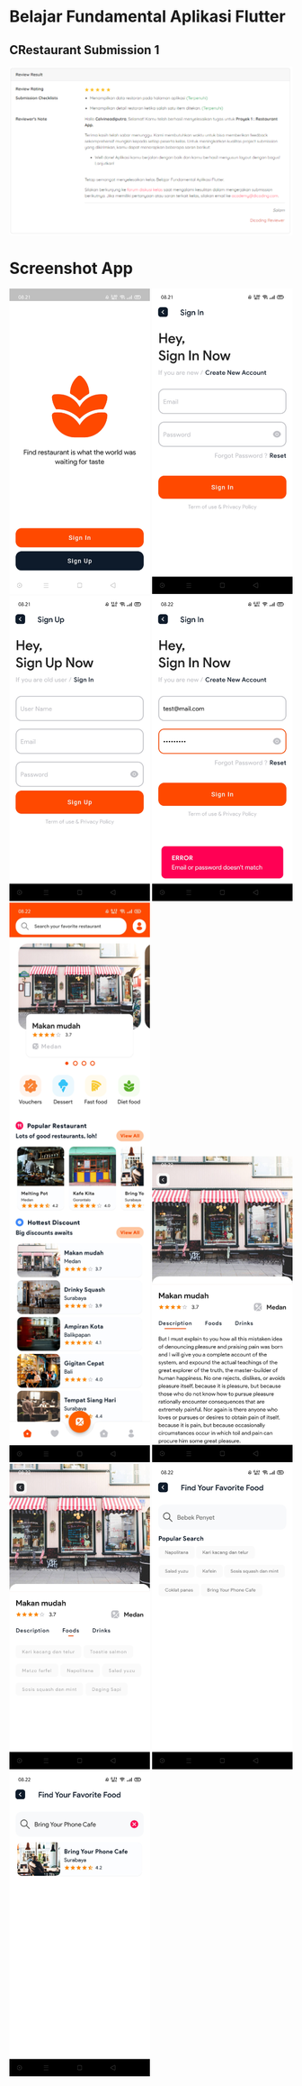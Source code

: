 # Belajar Fundamental Aplikasi Flutter
## CRestaurant Submission 1 

<img src="asset_git/Review_dicoding.png" width="750px"/>

# Screenshot App
<div>
    <img src="asset_git/01.jpg" width="250px"/>
    <img src="asset_git/02.jpg" width="250px"/>
    <img src="asset_git/03.jpg" width="250px"/>
    <img src="asset_git/04.jpg" width="250px"/>
    <img src="asset_git/05.jpg" width="250px"/>
    <img src="asset_git/06.jpg" width="250px"/>
    <img src="asset_git/07.jpg" width="250px"/>
    <img src="asset_git/08.jpg" width="250px"/>
    <img src="asset_git/09.jpg" width="250px"/>
</div>